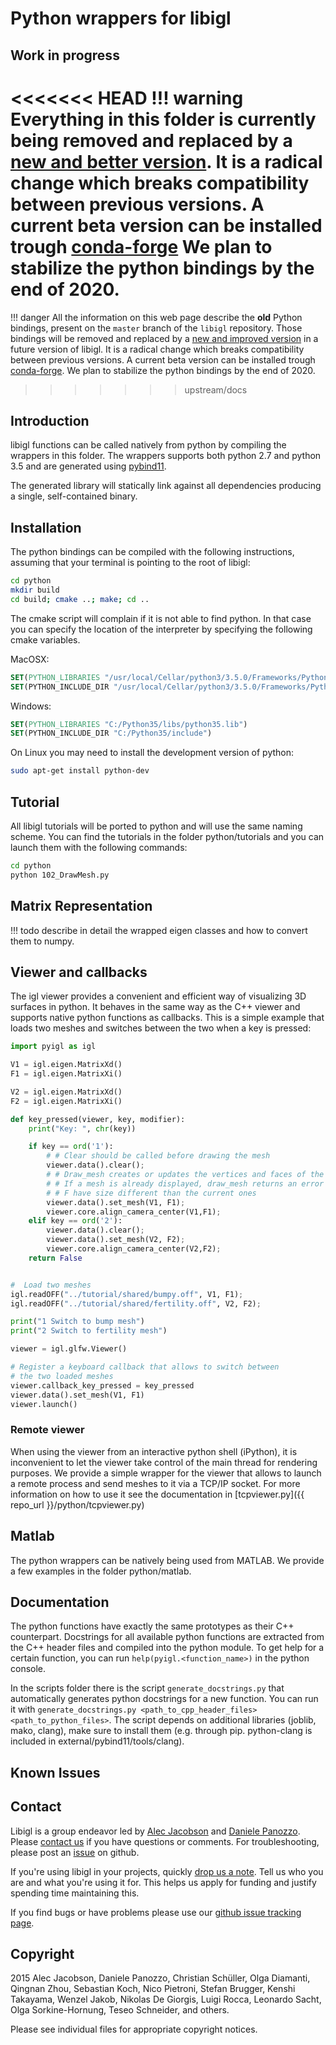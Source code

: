 # Python wrappers for libigl

## Work in progress

<<<<<<< HEAD
!!! warning
    Everything in this folder is currently being removed and replaced by a
    [new and better version](https://geometryprocessing.github.io/libigl-python-bindings/tutorials/).
    It is a radical change which breaks compatibility between previous versions.
    A current beta version can be installed trough [conda-forge](https://anaconda.org/conda-forge/igl)
    We plan to stabilize the python bindings by the end of 2020.
=======
!!! danger
    All the information on this web page describe the **old** Python bindings, present
    on the `master` branch of the `libigl` repository. Those bindings will be removed
    and replaced by a [new and improved version](https://geometryprocessing.github.io/libigl-python-bindings/tutorials/) in a future version of libigl. It is a radical change which breaks
    compatibility between previous versions. A current beta version can be installed
    trough [conda-forge](https://anaconda.org/conda-forge/igl). We plan to stabilize
    the python bindings by the end of 2020.
>>>>>>> upstream/docs

## Introduction

libigl functions can be called natively from python by compiling the wrappers
in this folder. The wrappers supports both python 2.7 and python 3.5 and are
generated using [pybind11](https://github.com/wjakob/pybind11).

The generated library will statically link against all dependencies producing a single,
self-contained binary.

## Installation

The python bindings can be compiled with the following instructions, assuming
that your terminal is pointing to the root of libigl:

```bash
cd python
mkdir build
cd build; cmake ..; make; cd ..
```

The cmake script will complain if it is not able to find python. In that case
you can specify the location of the interpreter by specifying the following
cmake variables.


MacOSX:

```cmake
SET(PYTHON_LIBRARIES "/usr/local/Cellar/python3/3.5.0/Frameworks/Python.framework/Versions/3.5/lib/libpython3.5m.dylib")
SET(PYTHON_INCLUDE_DIR "/usr/local/Cellar/python3/3.5.0/Frameworks/Python.framework/Versions/3.5/include/python3.5m")
```

Windows:

```cmake
SET(PYTHON_LIBRARIES "C:/Python35/libs/python35.lib")
SET(PYTHON_INCLUDE_DIR "C:/Python35/include")
```

On Linux you may need to install the development version of python:

```bash
sudo apt-get install python-dev
```


## Tutorial

All libigl tutorials will be ported to python and will use the same naming
scheme. You can find the tutorials in the folder python/tutorials and you can
launch them with the following commands:

```bash
cd python
python 102_DrawMesh.py
```

## Matrix Representation

!!! todo
    describe in detail the wrapped eigen classes and how to convert them to numpy.

## Viewer and callbacks

The igl viewer provides a convenient and efficient way of visualizing 3D
surfaces in python. It behaves in the same way as the C++ viewer and supports
native python functions as callbacks. This is a simple example that loads
two meshes and switches between the two when a key is pressed:

```python
import pyigl as igl

V1 = igl.eigen.MatrixXd()
F1 = igl.eigen.MatrixXi()

V2 = igl.eigen.MatrixXd()
F2 = igl.eigen.MatrixXi()

def key_pressed(viewer, key, modifier):
    print("Key: ", chr(key))

    if key == ord('1'):
        # # Clear should be called before drawing the mesh
        viewer.data().clear();
        # # Draw_mesh creates or updates the vertices and faces of the displayed mesh.
        # # If a mesh is already displayed, draw_mesh returns an error if the given V and
        # # F have size different than the current ones
        viewer.data().set_mesh(V1, F1);
        viewer.core.align_camera_center(V1,F1);
    elif key == ord('2'):
        viewer.data().clear();
        viewer.data().set_mesh(V2, F2);
        viewer.core.align_camera_center(V2,F2);
    return False


#  Load two meshes
igl.readOFF("../tutorial/shared/bumpy.off", V1, F1);
igl.readOFF("../tutorial/shared/fertility.off", V2, F2);

print("1 Switch to bump mesh")
print("2 Switch to fertility mesh")

viewer = igl.glfw.Viewer()

# Register a keyboard callback that allows to switch between
# the two loaded meshes
viewer.callback_key_pressed = key_pressed
viewer.data().set_mesh(V1, F1)
viewer.launch()
```

### Remote viewer

When using the viewer from an interactive python shell (iPython), it is
inconvenient to let the viewer take control of the main thread for rendering
purposes. We provide a simple wrapper for the viewer that allows to launch
a remote process and send meshes to it via a TCP/IP socket. For more
information on how to use it see the documentation in [tcpviewer.py]({{ repo_url }}/python/tcpviewer.py)

## Matlab

The python wrappers can be natively being used from MATLAB.
We provide a few examples in the folder python/matlab.

## Documentation

The python functions have exactly the same prototypes as their C++ counterpart.
Docstrings for all available python functions are extracted from the C++ header files and compiled into the python module. To get help for a certain function, you can run `help(pyigl.<function_name>)` in the python console.

In the scripts folder there is the script `generate_docstrings.py` that automatically generates python docstrings for a new function. You can run it with `generate_docstrings.py <path_to_cpp_header_files> <path_to_python_files>`.
The script depends on additional libraries (joblib, mako, clang), make sure to install them (e.g. through pip. python-clang is included in external/pybind11/tools/clang).


## Known Issues

## Contact

Libigl is a group endeavor led by [Alec
Jacobson](http://www.cs.columbia.edu/~jacobson/) and [Daniele
Panozzo](http://cs.nyu.edu/~panozzo/). Please [contact
us](mailto:alecjacobson@gmail.com,daniele.panozzo@gmail.com) if you have
questions or comments. For troubleshooting, please post an
[issue](https://github.com/libigl/libigl/issues) on github.

If you're using libigl in your projects, quickly [drop us a
note](mailto:alecjacobson@gmail.com,daniele.panozzo@gmail.com). Tell us who you
are and what you're using it for. This helps us apply for funding and justify
spending time maintaining this.

If you find bugs or have problems please use our [github issue tracking
page](https://github.com/libigl/libigl/issues).

## Copyright

2015 Alec Jacobson, Daniele Panozzo, Christian Schüller, Olga Diamanti, Qingnan
Zhou, Sebastian Koch, Nico Pietroni, Stefan Brugger, Kenshi Takayama, Wenzel Jakob, Nikolas De
Giorgis, Luigi Rocca, Leonardo Sacht, Olga Sorkine-Hornung, Teseo Schneider, and others.

Please see individual files for appropriate copyright notices.
